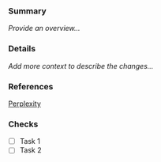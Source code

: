 ### Summary
_Provide an overview..._


### Details
_Add more context to describe the changes..._

### References
[Perplexity](www.perplexity.ai)

### Checks
- [ ] Task 1
- [ ] Task 2
